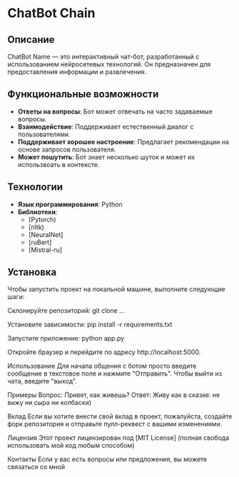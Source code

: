 # ChatBot Chain

## Описание
ChatBot Name — это интерактивный чат-бот, разработанный с использованием нейросетевых технологий. Он предназначен для предоставления информации и развлечения.

## Функциональные возможности
- **Ответы на вопросы**: Бот может отвечать на часто задаваемые вопросы.
- **Взаимодействие**: Поддерживает естественный диалог с пользователями.
- **Поддерживает хорошее настроение**: Предлагает рекомендации на основе запросов пользователя.
- **Может пошутить**: Бот знает несколько шуток и может их использвоать в контексте.

## Технологии
- **Язык программирования**: Python
- **Библиотеки**:
  - [Pytorch)
  - [nltk)
  - [NeuralNet]
  - [ruBert]
  - [Mistral-ru]

## Установка
Чтобы запустить проект на локальной машине, выполните следующие шаги:

Склонируйте репозиторий:
     git clone ...
     
Установите зависимости:
pip install -r requirements.txt

Запустите приложение:
python app.py

Откройте браузер и перейдите по адресу http://localhost:5000.

Использование
Для начала общения с ботом просто введите сообщение в текстовое поле и нажмите "Отправить".
Чтобы выйти из чата, введите "выход".

Примеры
Вопрос: Привет, как живешь?
Ответ: Живу как в сказке: не вижу ни сыра ни колбаски)

Вклад
Если вы хотите внести свой вклад в проект, пожалуйста, создайте форк репозитория и отправьте пулл-реквест с вашими изменениями.

Лицензия
Этот проект лицензирован под [MIT License] (полная свобода использовать мой код любым способом)

Контакты
Если у вас есть вопросы или предложения, вы можете связаться со мной     
